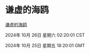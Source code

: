 # 谦虚的海鸥
[谦虚的海鸥](http://219.139.199.238:56308/qxdho/course/base/hotlink/index.php)

2024年 10月 26日 星期六 02:20:01 CST

2024年 10月 25日 星期五 18:20:01 GMT
